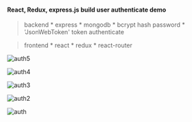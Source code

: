 #### React, Redux, express.js build user authenticate demo

> backend
    * express
    * mongodb
    * bcrypt hash password
    * 'JsonWebToken' token authenticate

> frontend
    * react
    * redux
    * react-router

![auth5](http://pc5chdd68.bkt.clouddn.com/redux-auth-5.png) 

![auth4](http://pc5chdd68.bkt.clouddn.com/redux-auth-4.png)

![auth3](http://pc5chdd68.bkt.clouddn.com/redux-auth.png)

![auth2](http://pc5chdd68.bkt.clouddn.com/redux-auth-2.png)

![auth](http://pc5chdd68.bkt.clouddn.com/redux-auth-3.png)